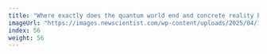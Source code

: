 ```yaml
---
title: "Where exactly does the quantum world end and concrete reality begin?"
imageUrl: "https://images.newscientist.com/wp-content/uploads/2025/04/16173634/SEI_247755746.jpg?width=788"
index: 56
weight: 56
---
```

